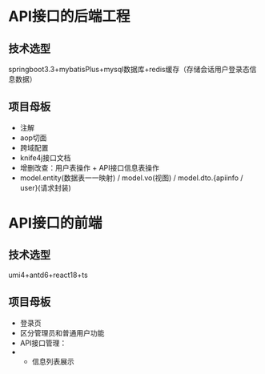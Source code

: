 # API接口的后端工程
## 技术选型
springboot3.3+mybatisPlus+mysql数据库+redis缓存（存储会话用户登录态信息数据）

## 项目母板
- 注解
- aop切面
- 跨域配置
- knife4j接口文档
- 增删改查：用户表操作 + API接口信息表操作
- model.entity(数据表一一映射) / model.vo(视图) / model.dto.{apiinfo / user}(请求封装)


# API接口的前端
## 技术选型
umi4+antd6+react18+ts

## 项目母板
- 登录页
- 区分管理员和普通用户功能
- API接口管理：
- - 信息列表展示

